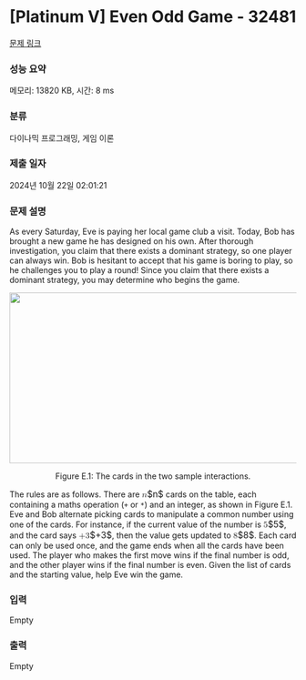 # [Platinum V] Even Odd Game - 32481 

[문제 링크](https://www.acmicpc.net/problem/32481) 

### 성능 요약

메모리: 13820 KB, 시간: 8 ms

### 분류

다이나믹 프로그래밍, 게임 이론

### 제출 일자

2024년 10월 22일 02:01:21

### 문제 설명

<p>As every Saturday, Eve is paying her local game club a visit. Today, Bob has brought a new game he has designed on his own. After thorough investigation, you claim that there exists a dominant strategy, so one player can always win. Bob is hesitant to accept that his game is boring to play, so he challenges you to play a round! Since you claim that there exists a dominant strategy, you may determine who begins the game.</p>

<p style="text-align: center;"><img alt="" src="https://upload.acmicpc.net/e261f5d1-3284-48c7-b4f7-f7032608bc56/-/preview/" style="width: 681px; height: 300px;"></p>

<p style="text-align: center;">Figure E.1: The cards in the two sample interactions.</p>

<p>The rules are as follows. There are <mjx-container class="MathJax" jax="CHTML" style="font-size: 109%; position: relative;"><mjx-math class="MJX-TEX" aria-hidden="true"><mjx-mi class="mjx-i"><mjx-c class="mjx-c1D45B TEX-I"></mjx-c></mjx-mi></mjx-math><mjx-assistive-mml unselectable="on" display="inline"><math xmlns="http://www.w3.org/1998/Math/MathML"><mi>n</mi></math></mjx-assistive-mml><span aria-hidden="true" class="no-mathjax mjx-copytext">$n$</span></mjx-container> cards on the table, each containing a maths operation (<code>+</code> or <code>*</code>) and an integer, as shown in Figure E.1. Eve and Bob alternate picking cards to manipulate a common number using one of the cards. For instance, if the current value of the number is <mjx-container class="MathJax" jax="CHTML" style="font-size: 109%; position: relative;"><mjx-math class="MJX-TEX" aria-hidden="true"><mjx-mn class="mjx-n"><mjx-c class="mjx-c35"></mjx-c></mjx-mn></mjx-math><mjx-assistive-mml unselectable="on" display="inline"><math xmlns="http://www.w3.org/1998/Math/MathML"><mn>5</mn></math></mjx-assistive-mml><span aria-hidden="true" class="no-mathjax mjx-copytext">$5$</span></mjx-container>, and the card says <mjx-container class="MathJax" jax="CHTML" style="font-size: 109%; position: relative;"><mjx-math class="MJX-TEX" aria-hidden="true"><mjx-mo class="mjx-n"><mjx-c class="mjx-c2B"></mjx-c></mjx-mo><mjx-mn class="mjx-n"><mjx-c class="mjx-c33"></mjx-c></mjx-mn></mjx-math><mjx-assistive-mml unselectable="on" display="inline"><math xmlns="http://www.w3.org/1998/Math/MathML"><mo>+</mo><mn>3</mn></math></mjx-assistive-mml><span aria-hidden="true" class="no-mathjax mjx-copytext">$+3$</span></mjx-container>, then the value gets updated to <mjx-container class="MathJax" jax="CHTML" style="font-size: 109%; position: relative;"><mjx-math class="MJX-TEX" aria-hidden="true"><mjx-mn class="mjx-n"><mjx-c class="mjx-c38"></mjx-c></mjx-mn></mjx-math><mjx-assistive-mml unselectable="on" display="inline"><math xmlns="http://www.w3.org/1998/Math/MathML"><mn>8</mn></math></mjx-assistive-mml><span aria-hidden="true" class="no-mathjax mjx-copytext">$8$</span></mjx-container>. Each card can only be used once, and the game ends when all the cards have been used. The player who makes the first move wins if the final number is odd, and the other player wins if the final number is even. Given the list of cards and the starting value, help Eve win the game.</p>

### 입력 

 Empty

### 출력 

 Empty

